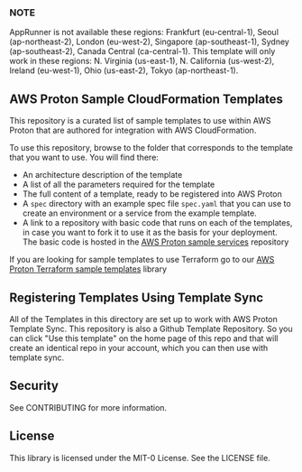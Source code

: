 ### NOTE
AppRunner is not available these regions: Frankfurt (eu-central-1), Seoul (ap-northeast-2), London (eu-west-2), Singapore (ap-southeast-1), Sydney (ap-southeast-2), Canada Central (ca-central-1). This template will only work in these regions: N. Virginia (us-east-1), N. California (us-west-2), Ireland (eu-west-1), Ohio (us-east-2), Tokyo (ap-northeast-1). 

## AWS Proton Sample CloudFormation Templates
This repository is a curated list of sample templates to use within AWS Proton that are authored for integration with AWS CloudFormation.

To use this repository, browse to the folder that corresponds to the template that you want to use. You will find there:
- An architecture description of the template
- A list of all the parameters required for the template
- The full content of a template, ready to be registered into AWS Proton
- A `spec` directory with an example spec file `spec.yaml` that you can use to create an
environment or a service from the example template.
- A link to a repository with basic code that runs on each of the templates, in case you want to fork it to use it as the basis for your deployment. The basic code is hosted in the [AWS Proton sample services](https://github.com/aws-samples/aws-proton-sample-services) repository

If you are looking for sample templates to use Terraform go to our [AWS Proton Terraform sample templates](https://github.com/aws-samples/aws-proton-terraform-sample-templates) library


## Registering Templates Using Template Sync
All of the Templates in this directory are set up to work with AWS Proton Template Sync. This repository is also a Github Template Repository. So you can click "Use this template" on the home page of this repo and that will create an identical repo in your account, which you can then use with template sync.

## Security
See CONTRIBUTING for more information.

## License
This library is licensed under the MIT-0 License. See the LICENSE file.
